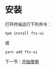 # 安装

打开终端运行下列命令：

```
npm install ftx-ui
```

或

```
yarn add ftx-ui
```

下一节：[开始使用](#/doc/get-started)
